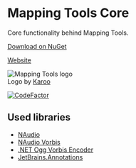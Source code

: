 # Mapping Tools Core
Core functionality behind Mapping Tools.

[Download on NuGet](https://www.nuget.org/packages/MappingTools.Core/)

[Website](https://mappingtools.seira.moe/)


<p align="left">
  <img src="https://i.imgur.com/7JqvlNY.png" alt="Mapping Tools logo"/>
  <br/>Logo by <a href="https://osu.ppy.sh/users/1882522">Karoo</a>
</p>

[![CodeFactor](https://www.codefactor.io/repository/github/olibomby/mapping_tools_core/badge)](https://www.codefactor.io/repository/github/olibomby/mapping_tools_core)

## Used libraries
- [NAudio](https://github.com/naudio/NAudio)
- [NAudio Vorbis](https://github.com/naudio/Vorbis)
- [.NET Ogg Vorbis Encoder](https://github.com/SteveLillis/.NET-Ogg-Vorbis-Encoder)
- [JetBrains.Annotations](https://www.jetbrains.com/help/resharper/2021.1/Code_Analysis__Code_Annotations.html)

